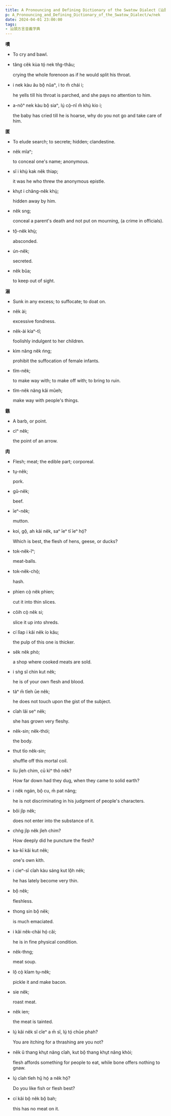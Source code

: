 ```yaml
---
title: A Pronouncing and Defining Dictionary of the Swatow Dialect (汕頭方言音義字典) / nek
p: A_Pronouncing_and_Defining_Dictionary_of_the_Swatow_Dialect/w/nek
date: 2024-04-01 23:00:00
tags: 
- 汕頭方言音義字典
---
```



**嘖**
- To cry and bawl.

- tâng cêk kùa tó̤ nek tn̂g-thâu;

  crying the whole forenoon as if he would split his throat.

- i nek kàu âu bô̤ nŭaⁿ, i to m̄ chái i;

  he yells till his throat is parched, and she pays no attention to him.

- a-nôⁿ nek kàu bô̤ siaⁿ, lṳ́ cò̤-nî m̄ khṳ̀ kio i;

  the baby has cried till he is hoarse, why do you not go and take care of him.

**匿**
- To elude search; to secrete; hidden; clandestine.

- nêk mîaⁿ;

  to conceal one's name; anonymous.

- sĭ i khṳ̀ kak nêk thiap;

  it was he who threw the anonymous epistle.

- khṳt i châng-nêk khṳ̀;

  hidden away by him.

- nêk sng;

  conceal a parent's death and not put on mourning, (a crime in officials).

- tô̤-nêk khṳ̀;

  absconded.

- ún-nêk;

  secreted.

- nêk bûa;

  to keep out of sight.

**溺**
- Sunk in any excess; to suffocate; to doat on.

- nêk ài;

  excessive fondness.

- nêk-ài kíaⁿ-tĭ;

  foolishly indulgent to her children.

- kìm nâng nêk ńng;

  prohibit the suffocation of female infants.

- tîm-nêk;

  to make way with; to make off with; to bring to ruin.

- tîm-nêk nâng kâi mûeh;

  make way with people's things.

**鏃**
- A barb, or point.

- cìⁿ nêk;

  the point of an arrow.

**肉**
- Flesh; meat; the edible part; corporeal.

- tṳ-nêk;

  pork.

- gû-nêk;

  beef.

- īeⁿ-nêk;

  mutton.

- koi, gô̤, ah kâi nêk, saⁿ īeⁿ tī īeⁿ hó̤?

  Which is best, the flesh of hens, geese, or ducks?

- tok-nêk-îⁿ;

  meat-balls.

- tok-nêk-chò̤;

  hash.

- phìen cò̤ nêk phìen;

  cut it into thin slices.

- côih cò̤ nêk si;

  slice it up into shreds.

- cí lîap i kâi nêk ío kău;

  the pulp of this one is thicker.

- sêk nêk phò;

  a shop where cooked meats are sold.

- i sǹg sĭ chin kut nêk;

  he is of your own flesh and blood.

- tàⁿ m̄ tîeh ūe nêk;

  he does not touch upon the gist of the subject.

- cîah lâi seⁿ nêk;

  she has grown very fleshy.

- nêk-sin; nêk-thói;

  the body.

- thut tīo nêk-sin;

  shuffle off this mortal coil.

- líu jîeh chim, cū kìⁿ thô nêk?

  How far down had they dug, when they came to solid earth?

- i nêk ngán, bô̤ cu, m̄ pat nâng;

  he is not discriminating in his judgment of people's characters.

- bŏi jîp nêk;

  does not enter into the substance of it.

- chǹg jîp nêk jîeh chim?

  How deeply did he puncture the flesh?

- ka-kī kâi kut nêk;

  one's own kith.

- i cìeⁿ-sî cîah kàu sáng kut lô̤h nêk;

  he has lately become very thin.

- bô̤ nêk;

  fleshless.

- thong sin bô̤ nêk;

  is much emaciated.

- i kâi nêk-chài hó̤ căi;

  he is in fine physical condition.

- nêk-thng;

  meat soup.

- lŏ̤ cò̤ kîam tṳ-nêk;

  pickle it and make bacon.

- sie nêk;

  roast meat.

- nêk ien;

  the meat is tainted.

- lṳ́ kâi nêk sĭ cĭeⁿ a m̄ sĭ, lṳ́ tó̤ chūe phah?

  You are itching for a thrashing are you not?

- nêk ŭ thang khṳt nâng cîah, kut bô̤ thang khṳt nâng khòi;

  flesh affords something for people to eat, while bone offers nothing to gnaw.

- lṳ́ cîah tîeh hṳ̂ hó̤ a nêk hó̤?

  Do you like fish or flesh best?

- cí kâi bô̤ nêk bô̤ bah;

  this has no meat on it.
